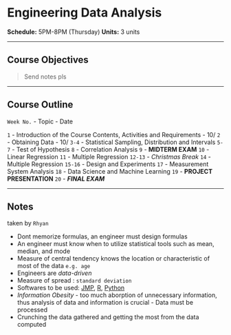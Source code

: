 # Engineering Data Analysis

**Schedule:** 5PM-8PM (Thursday)
**Units:** 3 units

- - - - - - - - - - - - - - - - - - -

## Course Objectives

> Send notes pls

- - - - - - - - - - - - - - - - - - -

## Course Outline
 `Week No.` - Topic - Date
 
 `1` - Introduction of the Course Contents, Activities and Requirements - 10/
 `2` - Obtaining Data - 10/
 `3-4` - Statistical Sampling, Distribution and Intervals
 `5-7` - Test of Hypothesis
 `8` - Correlation Analysis
 `9` - **MIDTERM EXAM**
 `10` - Linear Regression
 `11` - Multiple Regression
 `12-13` - *Christmas Break*
 `14` - Multiple Regression
 `15-16` - Design and Experiments
 `17` - Measurement System Analysis
 `18` - Data Science and Machine Learning
 `19` - **PROJECT PRESENTATION**
 `20` - ***FINAL EXAM***

- - - - - - - - - - - - - - - - - - -

## Notes
taken by `Rhyan`

- Dont memorize formulas, an engineer must design formulas
- An engineer must know when to utilize statistical tools such as mean, median, and mode
- Measure of central tendency knows the location or characteristic of most of the data `e.g. age`
- Engineers are *data-driven*
- Measure of spread : `standard deviation`
- Softwares to be used: [JMP](https://www.jmp.com/en_ph/software/data-analysis-software.html), [R](https://www.r-project.org/about.html), [Python](https://www.python.org)
- *Information Obesity* -  too much aborption of unnecessary information, thus analysis of data and information is crucial
				                  - Data must be processed
- Crunching the data gathered and getting the most from the data computed
